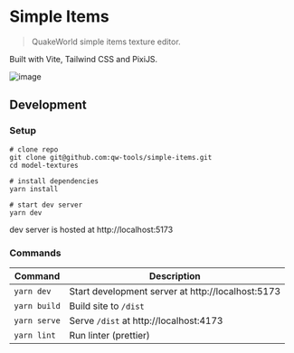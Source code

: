 # Simple Items

> QuakeWorld simple items texture editor.

Built with Vite, Tailwind CSS and PixiJS.

![image](https://user-images.githubusercontent.com/1616817/233013473-0ed6c25e-8989-44ad-9119-3b7ee157b424.png)

## Development

### Setup

```shell
# clone repo
git clone git@github.com:qw-tools/simple-items.git
cd model-textures

# install dependencies
yarn install

# start dev server
yarn dev
```

dev server is hosted at http://localhost:5173

### Commands

| Command      | Description                                       |
|--------------|---------------------------------------------------|
| `yarn dev`   | Start development server at http://localhost:5173 |
| `yarn build` | Build site to `/dist`                             |
| `yarn serve` | Serve `/dist` at http://localhost:4173            |
| `yarn lint`  | Run linter (prettier)                             |
